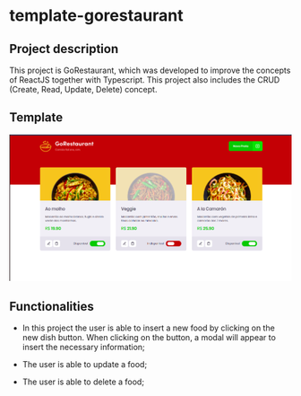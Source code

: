 # template-gorestaurant

## Project description

This project is GoRestaurant, which was developed to improve the concepts of ReactJS together with Typescript. This project also includes the CRUD (Create, Read, Update, Delete) concept.

## Template

![GitHub Logo](template-gorestaurant.png)

## Functionalities

* In this project the user is able to insert a new food by clicking on the new dish button. When clicking on the button, a modal will appear to insert the necessary information;

* The user is able to update a food;

* The user is able to delete a food;

